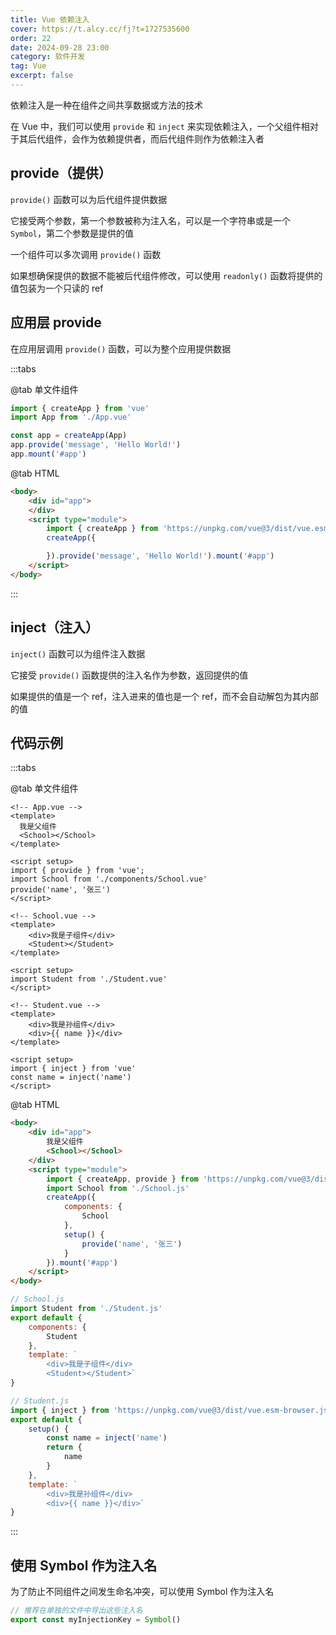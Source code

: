 ```yaml
---
title: Vue 依赖注入
cover: https://t.alcy.cc/fj?t=1727535600
order: 22
date: 2024-09-28 23:00
category: 软件开发
tag: Vue
excerpt: false
---
```


依赖注入是一种在组件之间共享数据或方法的技术

在 Vue 中，我们可以使用 `provide` 和 `inject` 来实现依赖注入，一个父组件相对于其后代组件，会作为依赖提供者，而后代组件则作为依赖注入者

## provide（提供）

`provide()` 函数可以为后代组件提供数据

它接受两个参数，第一个参数被称为注入名，可以是一个字符串或是一个 `Symbol`，第二个参数是提供的值

一个组件可以多次调用 `provide()` 函数

如果想确保提供的数据不能被后代组件修改，可以使用 `readonly()` 函数将提供的值包装为一个只读的 ref

## 应用层 provide

在应用层调用 `provide()` 函数，可以为整个应用提供数据

:::tabs

@tab 单文件组件

```javascript
import { createApp } from 'vue'
import App from './App.vue'

const app = createApp(App)
app.provide('message', 'Hello World!')
app.mount('#app')
```
@tab HTML

```html
<body>
    <div id="app">
    </div>
    <script type="module">
        import { createApp } from 'https://unpkg.com/vue@3/dist/vue.esm-browser.js'
        createApp({

        }).provide('message', 'Hello World!').mount('#app')
    </script>
</body>
```

:::

## inject（注入）

`inject()` 函数可以为组件注入数据

它接受 `provide()` 函数提供的注入名作为参数，返回提供的值

如果提供的值是一个 ref，注入进来的值也是一个 ref，而不会自动解包为其内部的值

## 代码示例

:::tabs

@tab 单文件组件

```vue
<!-- App.vue -->
<template>
  我是父组件
  <School></School>
</template>

<script setup>
import { provide } from 'vue';
import School from './components/School.vue'
provide('name', '张三')
</script>
```

```vue
<!-- School.vue -->
<template>
    <div>我是子组件</div>
    <Student></Student>
</template>

<script setup>
import Student from './Student.vue'
</script>
```

```vue
<!-- Student.vue -->
<template>
    <div>我是孙组件</div>
    <div>{{ name }}</div>
</template>

<script setup>
import { inject } from 'vue'
const name = inject('name')
</script>
```

@tab HTML

```html
<body>
    <div id="app">
        我是父组件
        <School></School>
    </div>
    <script type="module">
        import { createApp, provide } from 'https://unpkg.com/vue@3/dist/vue.esm-browser.js'
        import School from './School.js'
        createApp({
            components: {
                School
            },
            setup() {
                provide('name', '张三')
            }
        }).mount('#app')
    </script>
</body>
```

```javascript
// School.js
import Student from './Student.js'
export default {
    components: {
        Student
    },
    template: `
        <div>我是子组件</div>
        <Student></Student>`
}
```

```javascript
// Student.js
import { inject } from 'https://unpkg.com/vue@3/dist/vue.esm-browser.js'
export default {
    setup() {
        const name = inject('name')
        return {
            name
        }
    },
    template: `
        <div>我是孙组件</div>
        <div>{{ name }}</div>`
}
```

:::

## 使用 Symbol 作为注入名

为了防止不同组件之间发生命名冲突，可以使用 Symbol 作为注入名

```javascript
// 推荐在单独的文件中导出这些注入名
export const myInjectionKey = Symbol()
```